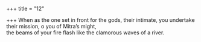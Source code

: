 +++
title = "12"

+++
When as the one set in front for the gods, their intimate, you undertake  their mission, o you of Mitra’s might,  
the beams of your fire flash like the clamorous waves of a river.  